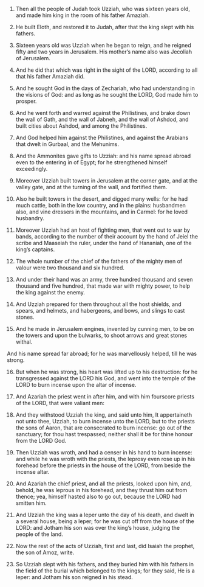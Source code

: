 1. Then all the people of Judah took Uzziah, who was sixteen years
old, and made him king in the room of his father Amaziah.

2. He built Eloth, and restored it to Judah, after that the king
slept with his fathers.

3. Sixteen years old was Uzziah when he began to reign, and he
reigned fifty and two years in Jerusalem. His mother’s name also was
Jecoliah of Jerusalem.

4. And he did that which was right in the sight of the LORD,
according to all that his father Amaziah did.

5. And he sought God in the days of Zechariah, who had understanding
in the visions of God: and as long as he sought the LORD, God made him
to prosper.

6. And he went forth and warred against the Philistines, and brake
down the wall of Gath, and the wall of Jabneh, and the wall of Ashdod,
and built cities about Ashdod, and among the Philistines.

7. And God helped him against the Philistines, and against the
Arabians that dwelt in Gurbaal, and the Mehunims.

8. And the Ammonites gave gifts to Uzziah: and his name spread
abroad even to the entering in of Egypt; for he strengthened himself
exceedingly.

9. Moreover Uzziah built towers in Jerusalem at the corner gate, and
at the valley gate, and at the turning of the wall, and fortified
them.

10. Also he built towers in the desert, and digged many wells: for
he had much cattle, both in the low country, and in the plains:
husbandmen also, and vine dressers in the mountains, and in Carmel:
for he loved husbandry.

11. Moreover Uzziah had an host of fighting men, that went out to
war by bands, according to the number of their account by the hand of
Jeiel the scribe and Maaseiah the ruler, under the hand of Hananiah,
one of the king’s captains.

12. The whole number of the chief of the fathers of the mighty men
of valour were two thousand and six hundred.

13. And under their hand was an army, three hundred thousand and
seven thousand and five hundred, that made war with mighty power, to
help the king against the enemy.

14. And Uzziah prepared for them throughout all the host shields,
and spears, and helmets, and habergeons, and bows, and slings to cast
stones.

15. And he made in Jerusalem engines, invented by cunning men, to be
on the towers and upon the bulwarks, to shoot arrows and great stones
withal.

And his name spread far abroad; for he was marvellously helped, till
he was strong.

16. But when he was strong, his heart was lifted up to his
destruction: for he transgressed against the LORD his God, and went
into the temple of the LORD to burn incense upon the altar of incense.

17. And Azariah the priest went in after him, and with him fourscore
priests of the LORD, that were valiant men:

18. And they withstood
Uzziah the king, and said unto him, It appertaineth not unto thee,
Uzziah, to burn incense unto the LORD, but to the priests the sons of
Aaron, that are consecrated to burn incense: go out of the sanctuary;
for thou hast trespassed; neither shall it be for thine honour from
the LORD God.

19. Then Uzziah was wroth, and had a censer in his hand to burn
incense: and while he was wroth with the priests, the leprosy even
rose up in his forehead before the priests in the house of the LORD,
from beside the incense altar.

20. And Azariah the chief priest, and all the priests, looked upon
him, and, behold, he was leprous in his forehead, and they thrust him
out from thence; yea, himself hasted also to go out, because the LORD
had smitten him.

21. And Uzziah the king was a leper unto the day of his death, and
dwelt in a several house, being a leper; for he was cut off from the
house of the LORD: and Jotham his son was over the king’s house,
judging the people of the land.

22. Now the rest of the acts of Uzziah, first and last, did Isaiah
the prophet, the son of Amoz, write.

23. So Uzziah slept with his fathers, and they buried him with his
fathers in the field of the burial which belonged to the kings; for
they said, He is a leper: and Jotham his son reigned in his stead.